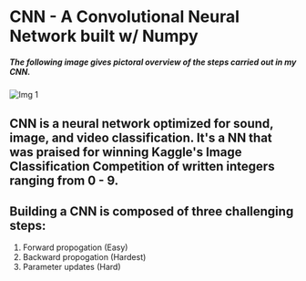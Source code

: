 # CNN - A Convolutional Neural Network built w/ Numpy
##### The following image gives pictoral overview of the steps carried out in my CNN.
![Img 1](https://cdn-images-1.medium.com/max/2600/1*XbuW8WuRrAY5pC4t-9DZAQ.jpeg)

## CNN is a neural network optimized for sound, image, and video classification. It's a NN that was praised for winning Kaggle's Image Classification Competition of written integers ranging from 0 - 9. 

## Building a CNN is composed of three challenging steps:
1. Forward propogation (Easy)
2. Backward propogation (Hardest)
3. Parameter updates (Hard)

